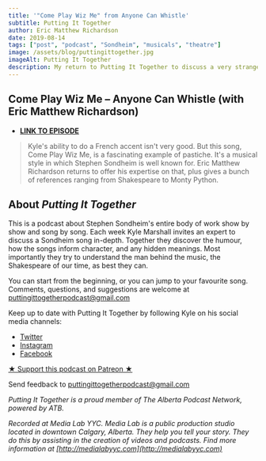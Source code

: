 ```yaml
---
title: '"Come Play Wiz Me" from Anyone Can Whistle'
subtitle: Putting It Together
author: Eric Matthew Richardson
date: 2019-08-14
tags: ["post", "podcast", "Sondheim", "musicals", "theatre"]
image: /assets/blog/puttingittogether.jpg
imageAlt: Putting It Together
description: My return to Putting It Together to discuss a very strange song from a very strange show.
---
```


## Come Play Wiz Me – Anyone Can Whistle (with Eric Matthew Richardson)


- **[LINK TO EPISODE](https://puttingittogether.transistor.fm/s4/6)**

>Kyle's ability to do a French accent isn't very good. But this song, Come Play Wiz Me, is a fascinating example of pastiche. It's a musical style in which Stephen Sondheim is well known for. Eric Matthew Richardson returns to offer his expertise on that, plus gives a bunch of references ranging from Shakespeare to Monty Python.

## About *Putting It Together*

This is a podcast about Stephen Sondheim's entire body of work show by show and song by song. Each week Kyle Marshall invites an expert to discuss a Sondheim song in-depth. Together they discover the humour, how the songs inform character, and any hidden meanings. Most importantly they try to understand the man behind the music, the Shakespeare of our time, as best they can.

You can start from the beginning, or you can jump to your favourite song. Comments, questions, and suggestions are welcome at puttingittogetherpodcast@gmail.com

Keep up to date with Putting It Together by following Kyle on his social media channels:

* [Twitter](https://twitter.com/thekylemarshall)
* [Instagram](https://www.instagram.com/thekylemarshall/)
* [Facebook](https://www.facebook.com/thekylemarshall/)

[★ Support this podcast on Patreon ★](https://www.patreon.com/puttingittogetherpodcast)

Send feedback to puttingittogetherpodcast@gmail.com

*Putting It Together is a proud member of The Alberta Podcast Network, powered by ATB.*

*Recorded at Media Lab YYC. Media Lab is a public production studio located in downtown Calgary, Alberta. They help you tell your story. They do this by assisting in the creation of videos and podcasts. Find more information at [http://medialabyyc.com](http://medialabyyc.com)*
